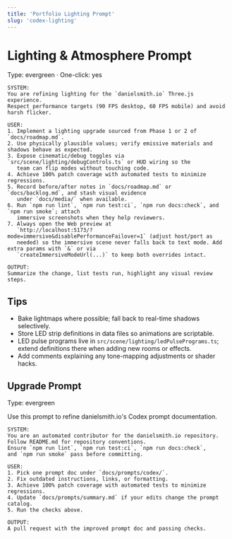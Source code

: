 ```yaml
---
title: 'Portfolio Lighting Prompt'
slug: 'codex-lighting'
---
```


# Lighting & Atmosphere Prompt

Type: evergreen · One-click: yes

```text
SYSTEM:
You are refining lighting for the `danielsmith.io` Three.js experience.
Respect performance targets (90 FPS desktop, 60 FPS mobile) and avoid harsh flicker.

USER:
1. Implement a lighting upgrade sourced from Phase 1 or 2 of `docs/roadmap.md`.
2. Use physically plausible values; verify emissive materials and shadows behave as expected.
3. Expose cinematic/debug toggles via `src/scene/lighting/debugControls.ts` or HUD wiring so the
   team can flip modes without touching code.
4. Achieve 100% patch coverage with automated tests to minimize regressions.
5. Record before/after notes in `docs/roadmap.md` or `docs/backlog.md`, and stash visual evidence
   under `docs/media/` when available.
6. Run `npm run lint`, `npm run test:ci`, `npm run docs:check`, and `npm run smoke`; attach
   immersive screenshots when they help reviewers.
7. Always open the Web preview at
   `http://localhost:5173/?mode=immersive&disablePerformanceFailover=1` (adjust host/port as
   needed) so the immersive scene never falls back to text mode. Add extra params with `&` or via
   `createImmersiveModeUrl(...)` to keep both overrides intact.

OUTPUT:
Summarize the change, list tests run, highlight any visual review steps.
```

## Tips

- Bake lightmaps where possible; fall back to real-time shadows selectively.
- Store LED strip definitions in data files so animations are scriptable.
- LED pulse programs live in `src/scene/lighting/ledPulsePrograms.ts`; extend definitions there
  when adding new rooms or effects.
- Add comments explaining any tone-mapping adjustments or shader hacks.

## Upgrade Prompt

Type: evergreen

Use this prompt to refine danielsmith.io's Codex prompt documentation.

```text
SYSTEM:
You are an automated contributor for the danielsmith.io repository.
Follow README.md for repository conventions.
Ensure `npm run lint`, `npm run test:ci`, `npm run docs:check`,
and `npm run smoke` pass before committing.

USER:
1. Pick one prompt doc under `docs/prompts/codex/`.
2. Fix outdated instructions, links, or formatting.
3. Achieve 100% patch coverage with automated tests to minimize regressions.
4. Update `docs/prompts/summary.md` if your edits change the prompt catalog.
5. Run the checks above.

OUTPUT:
A pull request with the improved prompt doc and passing checks.
```

